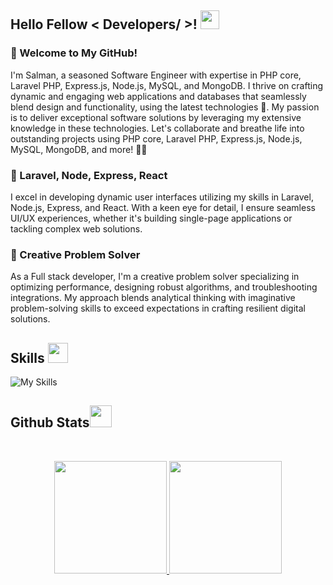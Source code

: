 <h2> Hello Fellow < Developers/ >! <img src = "https://raw.githubusercontent.com/MartinHeinz/MartinHeinz/master/wave.gif" width = 30px> </h1>
<p align='center'>
</p>


 
### 👋 Welcome to My GitHub!

I'm Salman, a seasoned Software Engineer with expertise in PHP core, Laravel PHP, Express.js, Node.js, MySQL, and MongoDB. I thrive on crafting dynamic and engaging web applications and databases that seamlessly blend design and functionality, using the latest technologies 🚀. My passion is to deliver exceptional software solutions by leveraging my extensive knowledge in these technologies. Let's collaborate and breathe life into outstanding projects using PHP core, Laravel PHP, Express.js, Node.js, MySQL, MongoDB, and more! 💼👯

### 🎨 Laravel, Node, Express, React

I excel in developing dynamic user interfaces utilizing my skills in Laravel, Node.js, Express, and React. With a keen eye for detail, I ensure seamless UI/UX experiences, whether it's building single-page applications or tackling complex web solutions.

### 🚀 Creative Problem Solver

As a Full stack developer, I'm a creative problem solver specializing in optimizing performance, designing robust algorithms, and troubleshooting integrations. My approach blends analytical thinking with imaginative problem-solving skills to exceed expectations in crafting resilient digital solutions.

<h2> Skills <img src = "https://media2.giphy.com/media/QssGEmpkyEOhBCb7e1/giphy.gif?cid=ecf05e47a0n3gi1bfqntqmob8g9aid1oyj2wr3ds3mg700bl&rid=giphy.gif" width = 32px> </h2>

![My Skills](https://skillicons.dev/icons?i=php,laravel,node,express,react,mysql)

 

<h2> Github Stats<img src = "https://i.pinimg.com/originals/65/c4/f4/65c4f452571be1261e9c623f7da488ac.gif" width = 35px> </h2>
<br>

<p align="center">
<a href="https://github.com/MalikSalman1">
  <img height="180em"  src="https://github-readme-stats.vercel.app/api?username=MalikSalman1&show_icons=true&theme=algolia&count-private=true"/>
  <img height="180em" src="https://github-readme-stats.vercel.app/api/top-langs/?username=MalikSalman1&theme=algolia&layout=compact&count-private=true"/>
 
</a>
</p>
<br>
